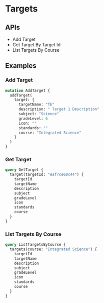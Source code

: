 # Targets

## APIs

* Add Target
* Get Target By Target Id
* List Targets By Course

## Examples

### Add  Target

```graphql
mutation AddTarget {
  addTarget(
    target: {
      targetName: "TE"
      description: " Target 1 Description"
      subject: "Science"
      gradeLevel: 6
      icon: ""
      standards: ""
      course: "Integrated Science"
    }
  )
}
```

### Get Target

```graphql
query GetTarget {
  target(targetId: "eaf7ce60c44") {
    targetId
    targetName
    description
    subject
    gradeLevel
    icon
    standards
    course
  }
}
```

### List Targets By Course

```graphql
query ListTargetsByCourse {
  targets(course: "Integrated Science") {
    targetId
    targetName
    description
    subject
    gradeLevel
    icon
    standards
    course
  }
}
```

